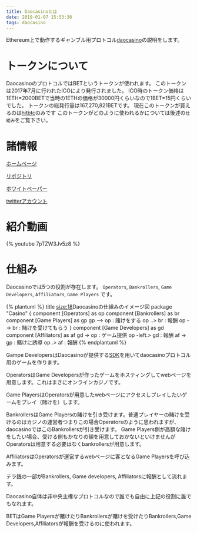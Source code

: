 ```yaml
---
title: Daocasinoとは
date: 2019-01-07 15:53:38
tags: daocasino
---
```


Ethereum上で動作するギャンブル用プロトコル[daocasino](https://dao.casino/)の説明をします。

# トークンについて
DaocasinoのプロトコルではBETというトークンが使われます。
このトークンは2017年7月に行われたICOにより発行されました。
ICO時のトークン価格は1ETH=2000BETで当時の1ETHの価格が30000円くらいなので1BET=15円くらいでした。
トークンの総発行量は167,270,821BETです。
現在このトークンが買えるのは[hitbtc](https://hitbtc.com/exchange/BET-to-ETH)のみです
このトークンがどのように使われるかについては後述の`仕組み`をご覧下さい。

# 諸情報

[ホームページ](https://dao.casino/)

[リポジトリ](https://github.com/DaoCasino)


[ホワイトペーパー](https://github.com/DaoCasino/Whitepaper/blob/master/DAO.Casino%20WP.md)

[twitterアカウント](https://twitter.com/daocasino)

# 紹介動画
{% youtube 7pTZW3Jv5z8 %}

# 仕組み

Daocasinoでは5つの役割が存在します。 `Operators`, `Bankrollers`, `Game Developers`, `Affiliators`, `Game Players` です。

{% plantuml %}
title <size:18>Daocasinoの仕組みのイメージ図</size>
package "Casino" {
component [Operators] as op
component [Bankrollers] as br
component [Game Players] as gp
gp --> op : 賭けをする
op ..> br : 報酬
op --> br : 賭けを受けてもらう
}
component [Game Developers] as gd
component [Affiliators] as af
gd -> op : ゲーム提供
op -left.> gd : 報酬
af -> gp : 賭けに誘導
op .> af : 報酬
{% endplantuml %}

Gampe DevelopersはDaocasinoが提供する[SDK](https://github.com/DaoCasino/dc-sdk-example)を用いてdaocasinoプロトコル用のゲームを作ります。

OperatorsはGame Developersが作ったゲームをホスティングしてwebページを用意します。これはまさにオンラインカジノです。

Game PlayersはOperatorsが用意したwebページにアクセスしプレイしたいゲームをプレイ（賭けを）します。

BankrollersはGame Playersの賭けを引き受けます。普通プレイヤーの賭けを受けるのはカジノの運営者つまりこの場合Operatorsのように思われますが、daocasinoではこのBankrollersが引き受けます。
Game Players側が高額な賭けをしたい場合、受ける側もかなりの額を用意しておかないといけませんがOperatorsは用意する必要はなくbankrollersが用意します。

AffiliatorsはOperatorsが運営するwebページに客となるGame Playersを呼び込みます。

テラ銭の一部がBankrollers, Game developers, Affiliatorsに報酬として流れます。

Daocasino自体は非中央主権なプロトコルなので誰でも自由に上記の役割に誰でもなれます。

BETはGame Playersが賭けたりBankrollersが賭けを受けたりBankrollers,Game Developers,Affiliatorsが報酬を受けるのに使われます。
